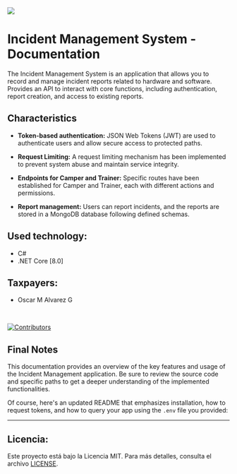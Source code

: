 <img src="https://img.shields.io/badge/State-Developing-green">

# Incident Management System - Documentation

The Incident Management System is an application that allows you to record and manage incident reports related to hardware and software. Provides an API to interact with core functions, including authentication, report creation, and access to existing reports.

## Characteristics

- **Token-based authentication:** JSON Web Tokens (JWT) are used to authenticate users and allow secure access to protected paths.

- **Request Limiting:** A request limiting mechanism has been implemented to prevent system abuse and maintain service integrity.

- **Endpoints for Camper and Trainer:** Specific routes have been established for Camper and Trainer, each with different actions and permissions.

- **Report management:** Users can report incidents, and the reports are stored in a MongoDB database following defined schemas.

## Used technology:
- C#
- .NET Core [8.0]



## Taxpayers:
- Oscar M Alvarez G

<br>

[![Contributors](https://contrib.rocks/image?repo=miusarname2/insidenciasmysql)](https://github.com/miusarname2/insidenciasmysql/graphs/contributors)

## Final Notes

This documentation provides an overview of the key features and usage of the Incident Management application. Be sure to review the source code and specific paths to get a deeper understanding of the implemented functionalities.

Of course, here's an updated README that emphasizes installation, how to request tokens, and how to query your app using the `.env` file you provided:

---

## Licencia:
Este proyecto está bajo la Licencia MIT. Para más detalles, consulta el archivo [LICENSE](ruta/al/archivo/LICENSE).
